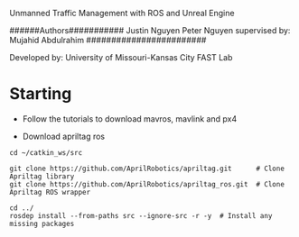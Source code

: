Unmanned Traffic Management with ROS and Unreal Engine

######Authors########### 
Justin Nguyen 
Peter Nguyen 
supervised by: Mujahid Abdulrahim 
########################

Developed by: University of Missouri-Kansas City FAST Lab


# Starting
- Follow the tutorials to download mavros, mavlink and px4

- Download apriltag ros 

```
cd ~/catkin_ws/src

git clone https://github.com/AprilRobotics/apriltag.git      # Clone Apriltag library
git clone https://github.com/AprilRobotics/apriltag_ros.git  # Clone Apriltag ROS wrapper

cd ../ 
rosdep install --from-paths src --ignore-src -r -y  # Install any missing packages


```